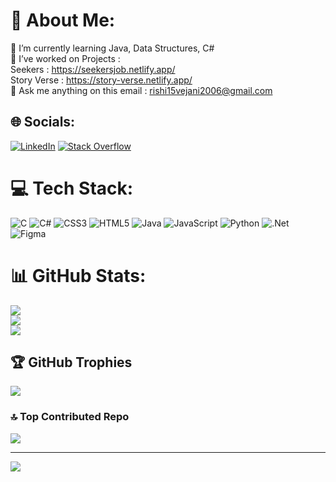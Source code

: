 # 💫 About Me:
🌱 I’m currently learning Java, Data Structures, C#<br>🔭 I’ve worked on Projects :<br>Seekers : https://seekersjob.netlify.app/<br>Story Verse : https://story-verse.netlify.app/<br>💬 Ask me anything on this email : rishi15vejani2006@gmail.com


## 🌐 Socials:
[![LinkedIn](https://img.shields.io/badge/LinkedIn-%230077B5.svg?logo=linkedin&logoColor=white)](https://linkedin.com/in/rishi-vejani-56b923257) [![Stack Overflow](https://img.shields.io/badge/-Stackoverflow-FE7A16?logo=stack-overflow&logoColor=white)](https://stackoverflow.com/users/22271688) 

# 💻 Tech Stack:
![C](https://img.shields.io/badge/c-%2300599C.svg?style=flat&logo=c&logoColor=white) ![C#](https://img.shields.io/badge/c%23-%23239120.svg?style=flat&logo=c-sharp&logoColor=white) ![CSS3](https://img.shields.io/badge/css3-%231572B6.svg?style=flat&logo=css3&logoColor=white) ![HTML5](https://img.shields.io/badge/html5-%23E34F26.svg?style=flat&logo=html5&logoColor=white) ![Java](https://img.shields.io/badge/java-%23ED8B00.svg?style=flat&logo=java&logoColor=white) ![JavaScript](https://img.shields.io/badge/javascript-%23323330.svg?style=flat&logo=javascript&logoColor=%23F7DF1E) ![Python](https://img.shields.io/badge/python-3670A0?style=flat&logo=python&logoColor=ffdd54) ![.Net](https://img.shields.io/badge/.NET-5C2D91?style=flat&logo=.net&logoColor=white) 	![Figma](https://img.shields.io/badge/figma-%23F24E1E.svg?style=flat&logo=figma&logoColor=white)
# 📊 GitHub Stats:
![](https://github-readme-stats.vercel.app/api?username=rishivejani15&theme=dark&hide_border=false&include_all_commits=true&count_private=true)<br/>
![](https://github-readme-streak-stats.herokuapp.com/?user=rishivejani15&theme=dark&hide_border=false)<br/>
![](https://github-readme-stats.vercel.app/api/top-langs/?username=rishivejani15&theme=dark&hide_border=false&include_all_commits=true&count_private=true&layout=compact)

## 🏆 GitHub Trophies
![](https://github-profile-trophy.vercel.app/?username=rishivejani15&theme=radical&no-frame=false&no-bg=false&margin-w=4)

### 🔝 Top Contributed Repo
![](https://github-contributor-stats.vercel.app/api?username=rishivejani15&limit=5&theme=dark&combine_all_yearly_contributions=true)

---
[![](https://visitcount.itsvg.in/api?id=rishivejani15i&icon=0&color=0)](https://visitcount.itsvg.in)

<!-- Proudly created with GPRM ( https://gprm.itsvg.in ) -->
